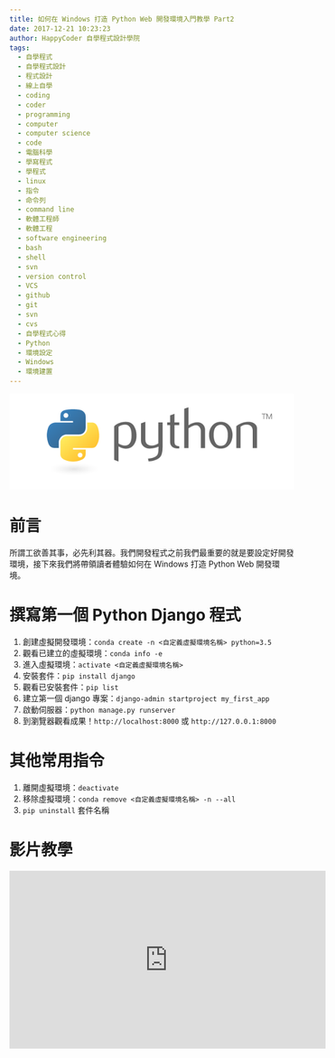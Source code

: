 ```yaml
---
title: 如何在 Windows 打造 Python Web 開發環境入門教學 Part2
date: 2017-12-21 10:23:23
author: HappyCoder 自學程式設計學院
tags:
  - 自學程式
  - 自學程式設計
  - 程式設計
  - 線上自學
  - coding
  - coder
  - programming
  - computer
  - computer science
  - code
  - 電腦科學
  - 學寫程式
  - 學程式
  - linux
  - 指令
  - 命令列
  - command line
  - 軟體工程師
  - 軟體工程
  - software engineering
  - bash
  - shell
  - svn
  - version control
  - VCS
  - github
  - git
  - svn
  - cvs
  - 自學程式心得
  - Python
  - 環境設定
  - Windows
  - 環境建置
---
```


![如何在 Windows 打造 Python Web 開發環境](/images/python101/python-logo.png)

# 前言

所謂工欲善其事，必先利其器。我們開發程式之前我們最重要的就是要設定好開發環境，接下來我們將帶領讀者體驗如何在 Windows 打造 Python Web 開發環境。

# 撰寫第一個 Python Django 程式

1. 創建虛擬開發環境：`conda create -n <自定義虛擬環境名稱> python=3.5`
2. 觀看已建立的虛擬環境：`conda info -e`
3. 進入虛擬環境：`activate <自定義虛擬環境名稱>`
4. 安裝套件：`pip install django`
5. 觀看已安裝套件：`pip list`
6. 建立第一個 django 專案：`django-admin startproject my_first_app`
7. 啟動伺服器：`python manage.py runserver`
8. 到瀏覽器觀看成果！`http://localhost:8000` 或 `http://127.0.0.1:8000`

# 其他常用指令

1. 離開虛擬環境：`deactivate`
2. 移除虛擬環境：`conda remove <自定義虛擬環境名稱> -n --all`
3. `pip uninstall` 套件名稱

# 影片教學

<div class="video-container">
    <iframe width="560" height="315" src="https://www.youtube.com/embed/NCss_yvb5ZM" frameborder="0" gesture="media" allow="encrypted-media" allowfullscreen></iframe>
</div>
